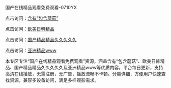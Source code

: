 国产在线精品观看免费观看-0710YX

点击访问：<a href="https://heiliaoxwd5i8.pages.dev">含有“包含蘑菇”</a>

点击访问：<a href="https://heiliaowt0d7p.pages.dev">欧美日韩精品</a>

点击访问：<a href="https://heiliaoga6s9v.pages.dev">国产精品精品久久久久久</a>

点击访问：<a href="https://heiliaoow5kzm.pages.dev">亚洲精品www</a>

本专区专注“国产在线精品观看免费观看”资源，涵盖含有“包含蘑菇”、欧美日韩精品、国产精品精品久久久久久及亚洲精品www等优质内容。平台每日更新，支持高清在线播放，无需注册，无广告，播放流畅不卡顿。分类详细，方便用户快速查找资源，兼容多设备访问，满足多样观影需求。

<span style="display:none;">[Canonical link](https://github.com/ba20250710/so51 ）</span>
